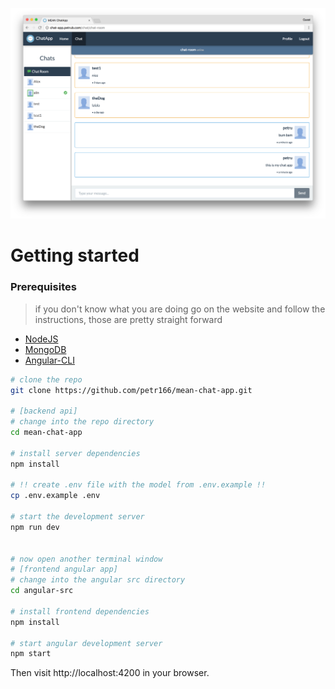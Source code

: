 ![Preview](./preview/desktop-preview.png)

# Getting started

### Prerequisites

> if you don't know what you are doing go on the website and follow the instructions, those are pretty straight forward

- [NodeJS](https://nodejs.org)
- [MongoDB](https://www.mongodb.com/)
- [Angular-CLI](https://cli.angular.io/)

```bash
# clone the repo
git clone https://github.com/petr166/mean-chat-app.git

# [backend api]
# change into the repo directory
cd mean-chat-app

# install server dependencies
npm install

# !! create .env file with the model from .env.example !!
cp .env.example .env

# start the development server
npm run dev


# now open another terminal window
# [frontend angular app]
# change into the angular src directory
cd angular-src

# install frontend dependencies
npm install

# start angular development server
npm start
```

Then visit http://localhost:4200 in your browser.
